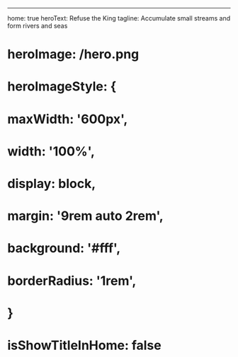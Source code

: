 ---
home: true
heroText: Refuse the King
tagline: Accumulate small streams and form rivers and seas
# heroImage: /hero.png
# heroImageStyle: {
#   maxWidth: '600px',
#   width: '100%',
#   display: block,
#   margin: '9rem auto 2rem',
#   background: '#fff',
#   borderRadius: '1rem',
# }
# isShowTitleInHome: false
